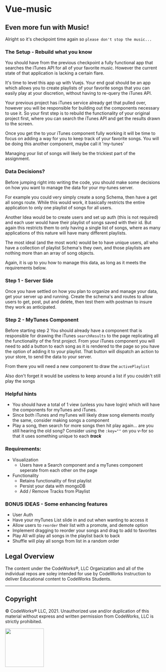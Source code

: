 # Vue-music

## Even more fun with Music!

Alright so it's checkpoint time again so `please don't stop the music...`

### The Setup - Rebuild what you know

You should have from the previous checkpoint a fully functional app that searches the iTunes API for all of your favorite music. However the current state of that application is lacking a certain flare.

It's time to level this app up with Vuejs. Your end goal should be an app which allows you to create playlists of your favorite songs that you can easily play at your discretion, without having to re-query the iTunes API.

Your previous project has iTunes service already get that pulled over, however you will be responsible for building out the components necessary to use it. So your first step is to rebuild the functionality of your original project first, where you can search the iTunes API and get the results drawn to the screen.

Once you get the to your iTunes component fully working it will be time to focus on adding a way for you to keep track of your favorite songs. You will be doing this another component, maybe call it 'my-tunes'

Managing your list of songs will likely be the trickiest part of the assignment. 

### Data Decisions? 

Before jumping right into writing the code, you should make some decisions on how you want to manage the data for your my-tunes server. 

For example you could very simply create a song Schema, then have a get all songs route. While this would work, it basically restricts the entire application to only one playlist of songs for all users. 

Another Idea would be to create users and set up auth (this is not required) and each user would have their playlist of songs saved with their id. But again this restricts them to only having a single list of songs, where as many applications of this nature will have many different playlists.

The most ideal (and the most work) would be to have unique users, all who have a collection of playlist Schema's they own, and those playlists are nothing more than an array of song objects.

Again, it is up to you how to manage this data, as long as it meets the requirements below.


### Step 1 - Server Side

Once you have settled on how you plan to organize and manage your data, get your server up and running. Create the schema's and routes to allow users to get, post, put and delete, then test them with postman to insure they work as anticipated.

### Step 2 - MyTunes Component

Before starting step 2 You should already have a component that is responsible for drawing the iTunes `searchResults` to the page replicating all the functionality of the first project. From your iTunes component you will need to add a button to each song as it is rendered to the page so you have the option of adding it to your playlist. That button will dispatch an action to your store, to send the data to your server.

From there you will need a new component to draw the `activePlaylist`

Also don't forget it would be useless to keep around a list if you couldn't still play the songs


### Helpful hints

 - You should have a total of 1 view (unless you have login) which will have the components for myTunes and iTunes.
 - Since both iTunes and myTunes will likely draw song elements mostly the same, consider making songs a component
 - Play a song, then search for more songs then hit play again… are you still hearing the old song? Consider using the `:key=""` on you v-for so that it uses something unique to each ***track***
 

### Requirements:
  - Visualization
      - Users have a Search component and a myTunes component seperate from each other on the page
  - Functionality
      - Retains functionality of first playlist
      - Persist your data with mongoDB
      - Add / Remove Tracks from Playlist


### BONUS IDEAS - Some enhancing features 
- User Auth
- Have your myTunes List slide in and out when wanting to access it
- Allow users to `reorder` their list with a promote, and demote option
- Implement dragging to reorder your songs and drag to add to favorites
- Play All will play all songs in the playlist back to back 
- Shuffle will play all songs from list in a random order



## Legal Overview

The content under the CodeWorks®, LLC Organization and all of the individual repos are soley intended for use by CodeWorks Instruction to deliver Educational content to CodeWorks Students.

---

## Copyright

© CodeWorks® LLC, 2021. Unauthorized use and/or duplication of this material without express and written permission from CodeWorks, LLC is strictly prohibited.


<img src="https://bcw.blob.core.windows.net/public/img/7815839041305055" width="125">

